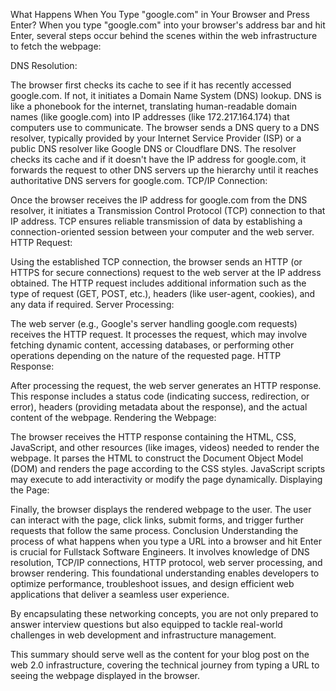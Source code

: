 What Happens When You Type "google.com" in Your Browser and Press Enter?
When you type "google.com" into your browser's address bar and hit Enter, several steps occur behind the scenes within the web infrastructure to fetch the webpage:

DNS Resolution:

The browser first checks its cache to see if it has recently accessed google.com. If not, it initiates a Domain Name System (DNS) lookup.
DNS is like a phonebook for the internet, translating human-readable domain names (like google.com) into IP addresses (like 172.217.164.174) that computers use to communicate.
The browser sends a DNS query to a DNS resolver, typically provided by your Internet Service Provider (ISP) or a public DNS resolver like Google DNS or Cloudflare DNS.
The resolver checks its cache and if it doesn't have the IP address for google.com, it forwards the request to other DNS servers up the hierarchy until it reaches authoritative DNS servers for google.com.
TCP/IP Connection:

Once the browser receives the IP address for google.com from the DNS resolver, it initiates a Transmission Control Protocol (TCP) connection to that IP address.
TCP ensures reliable transmission of data by establishing a connection-oriented session between your computer and the web server.
HTTP Request:

Using the established TCP connection, the browser sends an HTTP (or HTTPS for secure connections) request to the web server at the IP address obtained.
The HTTP request includes additional information such as the type of request (GET, POST, etc.), headers (like user-agent, cookies), and any data if required.
Server Processing:

The web server (e.g., Google's server handling google.com requests) receives the HTTP request.
It processes the request, which may involve fetching dynamic content, accessing databases, or performing other operations depending on the nature of the requested page.
HTTP Response:

After processing the request, the web server generates an HTTP response.
This response includes a status code (indicating success, redirection, or error), headers (providing metadata about the response), and the actual content of the webpage.
Rendering the Webpage:

The browser receives the HTTP response containing the HTML, CSS, JavaScript, and other resources (like images, videos) needed to render the webpage.
It parses the HTML to construct the Document Object Model (DOM) and renders the page according to the CSS styles.
JavaScript scripts may execute to add interactivity or modify the page dynamically.
Displaying the Page:

Finally, the browser displays the rendered webpage to the user.
The user can interact with the page, click links, submit forms, and trigger further requests that follow the same process.
Conclusion
Understanding the process of what happens when you type a URL into a browser and hit Enter is crucial for Fullstack Software Engineers. It involves knowledge of DNS resolution, TCP/IP connections, HTTP protocol, web server processing, and browser rendering. This foundational understanding enables developers to optimize performance, troubleshoot issues, and design efficient web applications that deliver a seamless user experience.

By encapsulating these networking concepts, you are not only prepared to answer interview questions but also equipped to tackle real-world challenges in web development and infrastructure management.

This summary should serve well as the content for your blog post on the web 2.0 infrastructure, covering the technical journey from typing a URL to seeing the webpage displayed in the browser.
